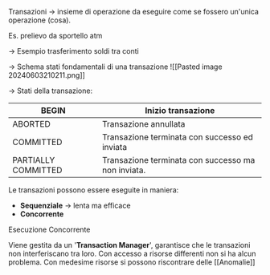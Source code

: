 
Transazioni -> insieme di operazione da eseguire come se fossero un'unica operazione (cosa).

Es. prelievo da sportello atm

-> Esempio trasferimento soldi tra conti

-> Schema stati fondamentali di una transazione
	![[Pasted image 20240603210211.png]]

-> Stati della transazione:

| BEGIN               | Inizio transazione                                 |
| ------------------- | -------------------------------------------------- |
| ABORTED             | Transazione annullata                              |
| COMMITTED           | Transazione terminata con successo ed inviata      |
| PARTIALLY COMMITTED | Transazione terminata con successo ma non inviata. |


Le transazioni possono essere eseguite in maniera:
-  **Sequenziale** -> lenta ma efficace
- **Concorrente**

Esecuzione Concorrente

Viene gestita da un '**Transaction Manager**', garantisce che le transazioni non interferiscano tra loro.
Con accesso a risorse differenti non si ha alcun problema.
Con medesime risorse si possono riscontrare delle [[Anomalie]]
